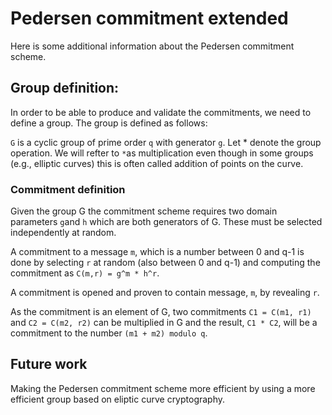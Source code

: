 # Pedersen commitment extended

Here is some additional information about the Pedersen commitment scheme.

## Group definition:

In order to be able to produce and validate the commitments, we need to define a group. The group is defined as follows:

`G` is a cyclic group of prime order `q` with generator `g`. Let * denote the group operation. We will refter to `*`as multiplication even though in some groups (e.g., elliptic curves) this is often called addition of points on the curve.

### Commitment definition

Given the group G the commitment scheme requires two domain parameters `g`and `h` which are both generators of G. These must be selected independently at random.

A commitment to a message `m`, which is a number between 0 and q-1 is done by selecting `r` at random (also between 0 and q-1) and computing the commitment as `C(m,r) = g^m * h^r`.

A commitment is opened and proven to contain message, `m`, by revealing `r`.

As the commitment is an element of G, two commitments `C1 = C(m1, r1)` and `C2 = C(m2, r2)` can be multiplied in G and the result, `C1 * C2`, will be a commitment to the number `(m1 + m2) modulo q`.

## Future work

Making the Pedersen commitment scheme more efficient by using a more efficient group based on eliptic curve cryptography.
